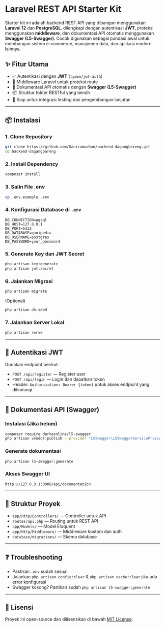 
# Laravel REST API Starter Kit

Starter kit ini adalah backend REST API yang dibangun menggunakan **Laravel 12** dan **PostgreSQL**, dilengkapi dengan autentikasi **JWT**, proteksi menggunakan **middleware**, dan dokumentasi API otomatis menggunakan **Swagger (L5-Swagger)**. Cocok digunakan sebagai pondasi awal untuk membangun sistem e-commerce, manajemen data, dan aplikasi modern lainnya.

## ✨ Fitur Utama

- ✅ Autentikasi dengan **JWT** (`tymon/jwt-auth`)
- 🔐 Middleware Laravel untuk proteksi route
- 📘 Dokumentasi API otomatis dengan **Swagger (L5-Swagger)**
- 📦 Struktur folder RESTful yang bersih
- 🧪 Siap untuk integrasi testing dan pengembangan lanjutan

---

## 📦 Instalasi

### 1. Clone Repository

```bash
git clone https://github.com/Ganiramadhan/backend-dagangbareng.git
cd backend-dagangbareng
```

### 2. Install Dependency

```bash
composer install
```

### 3. Salin File .env

```bash
cp .env.example .env
```

### 4. Konfigurasi Database di `.env`

```env
DB_CONNECTION=pgsql
DB_HOST=127.0.0.1
DB_PORT=5432
DB_DATABASE=ganipedia
DB_USERNAME=postgres
DB_PASSWORD=your_password
```

### 5. Generate Key dan JWT Secret

```bash
php artisan key:generate
php artisan jwt:secret
```

### 6. Jalankan Migrasi

```bash
php artisan migrate
```

(Optional)
```bash
php artisan db:seed
```

### 7. Jalankan Server Lokal

```bash
php artisan serve
```

---

## 🔐 Autentikasi JWT

Gunakan endpoint berikut:

- `POST /api/register` — Register user
- `POST /api/login` — Login dan dapatkan token
- Header: `Authorization: Bearer {token}` untuk akses endpoint yang dilindungi

---

## 📘 Dokumentasi API (Swagger)

### Instalasi (Jika belum)

```bash
composer require darkaonline/l5-swagger
php artisan vendor:publish --provider "L5Swagger\L5SwaggerServiceProvider"
```

### Generate dokumentasi

```bash
php artisan l5-swagger:generate
```

### Akses Swagger UI

```
http://127.0.0.1:8000/api/documentation
```

---

## 📁 Struktur Proyek

- `app/Http/Controllers/` — Controller untuk API
- `routes/api.php` — Routing untuk REST API
- `app/Models/` — Model Eloquent
- `app/Http/Middleware/` — Middleware kustom dan auth
- `database/migrations/` — Skema database

---

## ❓ Troubleshooting

- Pastikan `.env` sudah sesuai
- Jalankan `php artisan config:clear` & `php artisan cache:clear` jika ada error konfigurasi
- Swagger kosong? Pastikan sudah `php artisan l5-swagger:generate`

---

## 📄 Lisensi

Proyek ini open-source dan dilisensikan di bawah [MIT License](https://opensource.org/licenses/MIT).
